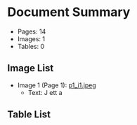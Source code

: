 # Document Summary

- Pages: 14
- Images: 1
- Tables: 0

## Image List

- Image 1 (Page 1): [p1_i1.jpeg](pdf_images/p1_i1.jpeg)
  - Text: J ett
a

## Table List

